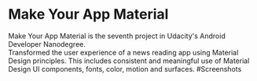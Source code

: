 # Make Your App Material
Make Your App Material is the seventh project in Udacity's Android Developer Nanodegree.
</br>
Transformed the user experience of a news reading app using Material Design principles. This includes consistent and meaningful use of Material Design UI components, fonts, color, motion and surfaces.
#Screenshots
